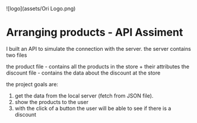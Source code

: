 
![logo](assets/Ori Logo.png)

# Arranging products - API Assiment

I built an API to simulate the connection with the server.
the server contains two files

the product file - contains all the products in the store + their attributes
the discount file - contains the data about the discount at the store

the project goals are:
  1. get the data from the local server (fetch from JSON file).
  2. show the products to the user
  3. with the click of a button the user will be able to see if there is a discount


